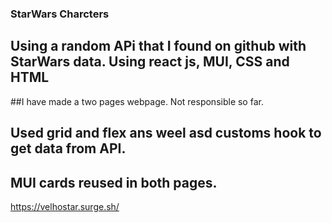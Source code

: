 ### StarWars Charcters 


## Using a random APi that I found on github with StarWars data.  Using **react js, MUI, CSS and HTML**
##I have made a two pages webpage. Not responsible so far. 
## Used grid and flex ans weel asd customs hook to get data from API.  
## MUI cards reused in both pages. 




https://velhostar.surge.sh/
